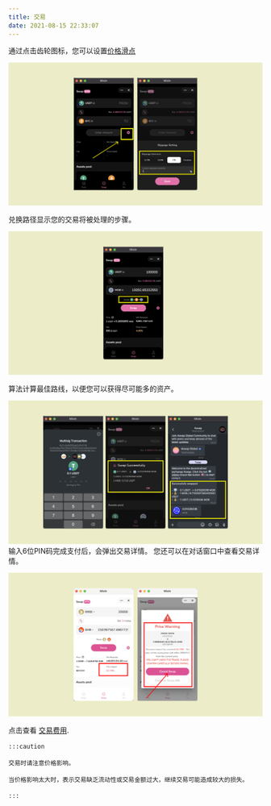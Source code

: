 ```yaml
---
title: 交易
date: 2021-08-15 22:33:07
---
```



通过点击齿轮图标，您可以设置[价格滑点](https://docs.pando.im/docs/lake/key-concepts/slippage-impernament-loss)

![](../assets/swapping-p1.png)



兑换路径显示您的交易将被处理的步骤。

![](../assets/swapping-p2.png)

算法计算最佳路线，以便您可以获得尽可能多的资产。



![](../assets/swapping-p3.png) 输入6位PIN码完成支付后，会弹出交易详情。 您还可以在对话窗口中查看交易详情。



![](../assets/swap-p.png)

点击查看 [交易费用](https://docs.pando.im/docs/lake/key-concepts/trading-fee).

````mdx-code-block
:::caution

交易时请注意价格影响。 

当价格影响太大时，表示交易缺乏流动性或交易金额过大，继续交易可能造成较大的损失。

:::
````
